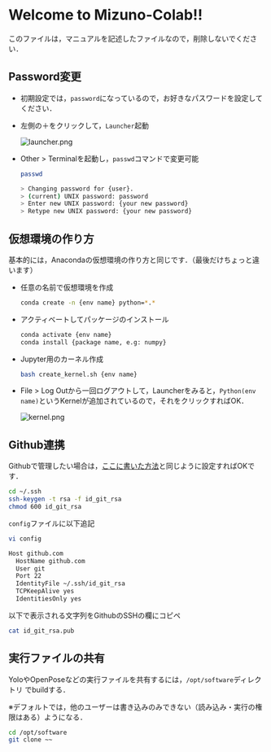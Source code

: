 # Welcome to Mizuno-Colab!!

このファイルは，マニュアルを記述したファイルなので，削除しないでください．

## Password変更

- 初期設定では，`password`になっているので，お好きなパスワードを設定してください．

- 左側の＋をクリックして，`Launcher`起動


  ![launcher.png](https://user-images.githubusercontent.com/63040751/101456181-06a06b00-3977-11eb-8c0b-453fc7294243.png)

- Other > Terminalを起動し，`passwd`コマンドで変更可能

  ```bash
  passwd
  
  > Changing password for {user}.
  > (current) UNIX password: password
  > Enter new UNIX password: {your new password}
  > Retype new UNIX password: {your new password}
  ```

## 仮想環境の作り方

基本的には，Anacondaの仮想環境の作り方と同じです．（最後だけちょっと違います）

- 任意の名前で仮想環境を作成

  ```bash
  conda create -n {env name} python=*.*
  ```

- アクティベートしてパッケージのインストール

  ```bash
  conda activate {env name}
  conda install {package name, e.g: numpy}
  ```

- Jupyter用のカーネル作成

  ```bash
  bash create_kernel.sh {env name}
  ```

- File > Log Outから一回ログアウトして，Launcherをみると，`Python(env name)`というKernelが追加されているので，それをクリックすればOK．


  ![kernel.png](https://user-images.githubusercontent.com/63040751/101456179-04d6a780-3977-11eb-82d9-8ad8516921cb.png)



## Github連携

Githubで管理したい場合は，[ここに書いた方法](https://github.com/MIZUNO-CORPORATION/tutorial/wiki/SSH)と同じように設定すればOKです．

```bash
cd ~/.ssh
ssh-keygen -t rsa -f id_git_rsa
chmod 600 id_git_rsa
```

`config`ファイルに以下追記

```bash
vi config

Host github.com
  HostName github.com
  User git
  Port 22
  IdentityFile ~/.ssh/id_git_rsa
  TCPKeepAlive yes
  IdentitiesOnly yes
```

以下で表示される文字列をGithubのSSHの欄にコピペ

```bash 
cat id_git_rsa.pub
```

## 実行ファイルの共有

YoloやOpenPoseなどの実行ファイルを共有するには，`/opt/software`ディレクトリ でbuildする．

※デフォルトでは，他のユーザーは書き込みのみできない（読み込み・実行の権限はある）ようになる．

```bash
cd /opt/software
git clone ~~
```